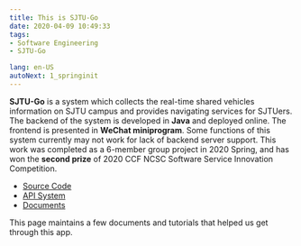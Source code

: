 ```yaml
---
title: This is SJTU-Go
date: 2020-04-09 10:49:33
tags: 
- Software Engineering
- SJTU-Go

lang: en-US
autoNext: 1_springinit
---
```



<!-- more -->


**SJTU-Go** is a system which collects the real-time shared vehicles information on SJTU campus and provides navigating services for SJTUers. The backend of the system is developed in **Java** and deployed online. The frontend is presented in **WeChat miniprogram**. Some functions of this system currently may not work for lack of backend server support. This work was completed as a 6-member group project in 2020 Spring, and has won the **second prize** of 2020 CCF NCSC Software Service Innovation Competition.

- [Source Code](https://github.com/ltzone/SJTU-Go)
- [API System](https://api.ltzhou.com/swagger-ui.html)
- [Documents](https://1drv.ms/u/s!AqXD2GiI6Tj2gaJaDWntlBhQ--QA_Q?e=FodbYt)

This page maintains a few documents and tutorials that helped us get through this app.